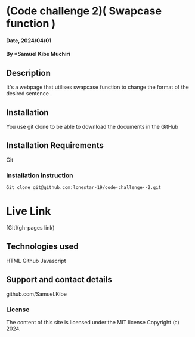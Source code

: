 # (Code challenge 2)( Swapcase function )

#### Date, 2024/04/01

#### By *Samuel Kibe Muchiri

## Description
It's a webpage that utilises swapcase function to change the format of the desired sentence .

## Installation
You use git clone to be able to download the documents in the GitHub

## Installation Requirements
Git

### Installation instruction
```
Git clone git@github.com:lonestar-19/code-challenge--2.git
```

# Live Link
[Git](gh-pages link)

## Technologies used
HTML
Github
Javascript

## Support and contact details
github.com/Samuel.Kibe

### License
The content of this site is licensed under the MIT license
Copyright (c) 2024.




